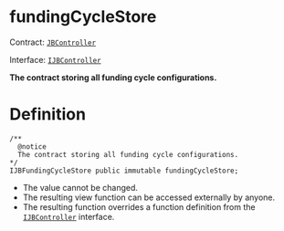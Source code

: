 # fundingCycleStore

Contract: [`JBController`](/api/contracts/or-controllers/jbcontroller/README.md)​‌

Interface: [`IJBController`](/api/interfaces/ijbcontroller.md)

**The contract storing all funding cycle configurations.**

# Definition

```solidity
/** 
  @notice 
  The contract storing all funding cycle configurations.
*/
IJBFundingCycleStore public immutable fundingCycleStore;
```

* The value cannot be changed.
* The resulting view function can be accessed externally by anyone.
* The resulting function overrides a function definition from the [`IJBController`](/api/interfaces/ijbcontroller.md) interface.
